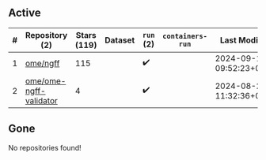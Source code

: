 ## Active
| # | Repository (2) | Stars (119) | Dataset | `run` (2) | `containers-run` | Last Modified |
| --- | --- | --- | --- | --- | --- | --- |
| 1 | [ome/ngff](https://github.com/ome/ngff) | 115 |  | :heavy_check_mark: |  | 2024-09-13 09:52:23+00:00 |
| 2 | [ome/ome-ngff-validator](https://github.com/ome/ome-ngff-validator) | 4 |  | :heavy_check_mark: |  | 2024-08-22 11:32:36+00:00 |

## Gone
No repositories found!

